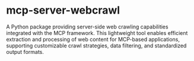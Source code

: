 # mcp-server-webcrawl

A Python package providing server-side web crawling capabilities integrated with the MCP framework. This lightweight tool enables efficient extraction and processing of web content for MCP-based applications, supporting customizable crawl strategies, data filtering, and standardized output formats.